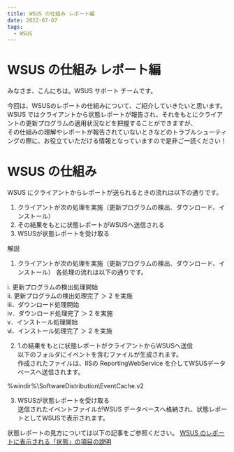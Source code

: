 ```yaml
---
title: WSUS の仕組み レポート編
date: 2022-07-07
tags:
  - WSUS
---
```


# WSUS の仕組み レポート編
みなさま、こんにちは。WSUS サポート チームです。

今回は、WSUSのレポートの仕組みについて、ご紹介していきたいと思います。  
WSUS ではクライアントから状態レポートが報告され、それをもとにクライアントの更新プログラムの適用状況などを把握することができますが、  
その仕組みの理解やレポートが報告されていないときなどのトラブルシューティングの際に、お役立ていただける情報となっていますので是非ご一読ください！

# WSUS の仕組み 

WSUS にクライアントからレポートが送られるときの流れは以下の通りです。
1. クライアントが次の処理を実施（更新プログラムの検出、ダウンロード、インストール）
2. その結果をもとに状態レポートがWSUSへ送信される
3. WSUSが状態レポートを受け取る

解説
1. クライアントが次の処理を実施（更新プログラムの検出、ダウンロード、インストール）
各処理の流れは以下の通りです。

ⅰ. 更新プログラムの検出処理開始  
ⅱ. 更新プログラムの検出処理完了 ＞ 2 を実施  
ⅲ．ダウンロード処理開始  
ⅳ．ダウンロード処理完了 ＞ 2 を実施  
ⅴ．インストール処理開始  
ⅵ．インストール処理完了 ＞ 2 を実施  

2. 1.の結果をもとに状態レポートがクライアントからWSUSへ送信  
以下のフォルダにイベントを含むファイルが生成されます。  
作成されたファイルは、IISの ReportingWebService を介してWSUSデータベースへ送信されます。  

%windir%\SoftwareDistribution\EventCache.v2


3. WSUSが状態レポートを受け取る  
送信されたイベントファイルがWSUS データベースへ格納され、状態レポートとしてWSUSで表示されます。  


状態レポートの見方については以下の記事をご参照ください。
[WSUS のレポートに表示される「状態」の項目の説明](https://jpmem.github.io/blog/wsus/2017-09-04_02/)
